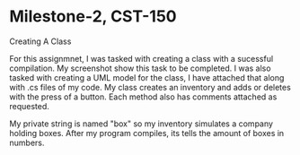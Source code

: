 # Milestone-2, CST-150
Creating A Class


For this assignmnet, I was tasked with creating a class with a sucessful compilation. My screenshot show this task to be completed. I was also tasked with creating a UML model for the class, I have attached that along with .cs files of my code. My class creates an inventory and adds or deletes with the press of a button. Each method also has comments attached as requested.

My private string is named "box" so my inventory simulates a company holding boxes. After my program compiles, its tells the amount of boxes in numbers.
